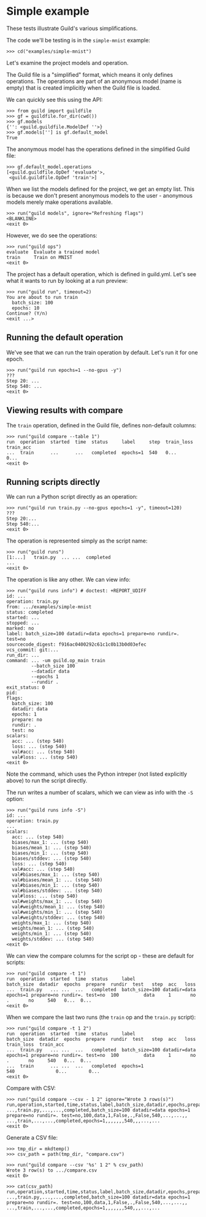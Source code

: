 # Simple example

These tests illustrate Guild's various simplifications.

The code we'll be testing is in the `simple-mnist` example:

    >>> cd("examples/simple-mnist")

Let's examine the project models and operation.

The Guild file is a "simplified" format, which means it only defines
operations. The operations are part of an anonymous model (name is
empty) that is created implicitly when the Guild file is loaded.

We can quickly see this using the API:

    >>> from guild import guildfile
    >>> gf = guildfile.for_dir(cwd())
    >>> gf.models
    {'': <guild.guildfile.ModelDef ''>}
    >>> gf.models[''] is gf.default_model
    True

The anonymous model has the operations defined in the simplified Guild
file:

    >>> gf.default_model.operations
    [<guild.guildfile.OpDef 'evaluate'>,
     <guild.guildfile.OpDef 'train'>]

When we list the models defined for the project, we get an empty
list. This is because we don't present anonymous models to the user -
anonymous models merely make operations available.

    >>> run("guild models", ignore="Refreshing flags")
    <BLANKLINE>
    <exit 0>

However, we do see the operations:

    >>> run("guild ops")
    evaluate  Evaluate a trained model
    train     Train on MNIST
    <exit 0>

The project has a default operation, which is defined in
guild.yml. Let's see what it wants to run by looking at a run preview:

    >>> run("guild run", timeout=2)
    You are about to run train
      batch_size: 100
      epochs: 10
    Continue? (Y/n)
    <exit ...>

## Running the default operation

We've see that we can run the train operation by default. Let's run it
for one epoch.

    >>> run("guild run epochs=1 --no-gpus -y")
    ???
    Step 20: ...
    Step 540: ...
    <exit 0>

## Viewing results with compare

The `train` operation, defined in the Guild file, defines non-default columns:

    >>> run("guild compare --table 1")
    run  operation  started  time  status     label     step  train_loss  train_acc
    ...  train      ...      ...   completed  epochs=1  540   0...        0...
    <exit 0>

## Running scripts directly

We can run a Python script directly as an operation:

    >>> run("guild run train.py --no-gpus epochs=1 -y", timeout=120)
    ???
    Step 20:...
    Step 540:...
    <exit 0>

The operation is represented simply as the script name:

    >>> run("guild runs")
    [1:...]   train.py  ... ...  completed
    ...
    <exit 0>

The operation is like any other. We can view info:

    >>> run("guild runs info") # doctest: +REPORT_UDIFF
    id: ...
    operation: train.py
    from: .../examples/simple-mnist
    status: completed
    started: ...
    stopped: ...
    marked: no
    label: batch_size=100 datadir=data epochs=1 prepare=no rundir=. test=no
    sourcecode_digest: f916ac0400292c61c1c0b13b0d03efec
    vcs_commit: git:...
    run_dir: ...
    command: ... -um guild.op_main train
             --batch_size 100
             --datadir data
             --epochs 1
             --rundir .
    exit_status: 0
    pid:
    flags:
      batch_size: 100
      datadir: data
      epochs: 1
      prepare: no
      rundir: .
      test: no
    scalars:
      acc: ... (step 540)
      loss: ... (step 540)
      val#acc: ... (step 540)
      val#loss: ... (step 540)
    <exit 0>

Note the command, which uses the Python intreper (not listed
explicitly above) to run the script directly.

The run writes a number of scalars, which we can view as info with the
`-S` option:

    >>> run("guild runs info -S")
    id: ...
    operation: train.py
    ...
    scalars:
      acc: ... (step 540)
      biases/max_1: ... (step 540)
      biases/mean_1: ... (step 540)
      biases/min_1: ... (step 540)
      biases/stddev: ... (step 540)
      loss: ... (step 540)
      val#acc: ... (step 540)
      val#biases/max_1: ... (step 540)
      val#biases/mean_1: ... (step 540)
      val#biases/min_1: ... (step 540)
      val#biases/stddev: ... (step 540)
      val#loss: ... (step 540)
      val#weights/max_1: ... (step 540)
      val#weights/mean_1: ... (step 540)
      val#weights/min_1: ... (step 540)
      val#weights/stddev: ... (step 540)
      weights/max_1: ... (step 540)
      weights/mean_1: ... (step 540)
      weights/min_1: ... (step 540)
      weights/stddev: ... (step 540)
    <exit 0>

We can view the compare columns for the script op - these are default
for scripts:

    >>> run("guild compare -t 1")
    run  operation  started  time  status     label                                                             batch_size  datadir  epochs  prepare  rundir  test   step  acc   loss
    ...  train.py   ... ...  ...   completed  batch_size=100 datadir=data epochs=1 prepare=no rundir=. test=no  100         data     1       no       .       no     540   0...  0...
    <exit 0>

When we compare the last two runs (the `train` op and the `train.py` script):

    >>> run("guild compare -t 1 2")
    run  operation  started  time  status     label                                                             batch_size  datadir  epochs  prepare  rundir  test   step  acc   loss  train_loss  train_acc
    ...  train.py   ... ...  ...   completed  batch_size=100 datadir=data epochs=1 prepare=no rundir=. test=no  100         data     1       no       .       no     540   0...  0...
    ...  train      ... ...  ...   completed  epochs=1                                                          540               0...        0...
    <exit 0>

Compare with CSV:

    >>> run("guild compare --csv - 1 2" ignore="Wrote 3 rows(s)")
    run,operation,started,time,status,label,batch_size,datadir,epochs,prepare,rundir,test,step,acc,loss,train_loss,train_acc
    ...,train.py,...,...,completed,batch_size=100 datadir=data epochs=1 prepare=no rundir=. test=no,100,data,1,False,.,False,540,...,...,,
    ...,train,...,...,completed,epochs=1,,,,,,,540,,,...,...
    <exit 0>

Generate a CSV file:

    >>> tmp_dir = mkdtemp()
    >>> csv_path = path(tmp_dir, "compare.csv")

    >>> run("guild compare --csv '%s' 1 2" % csv_path)
    Wrote 3 row(s) to .../compare.csv
    <exit 0>

    >>> cat(csv_path)
    run,operation,started,time,status,label,batch_size,datadir,epochs,prepare,rundir,test,step,acc,loss,train_loss,train_acc
    ...,train.py,...,...,completed,batch_size=100 datadir=data epochs=1 prepare=no rundir=. test=no,100,data,1,False,.,False,540,...,...,,
    ...,train,...,...,completed,epochs=1,,,,,,,540,,,...,...
